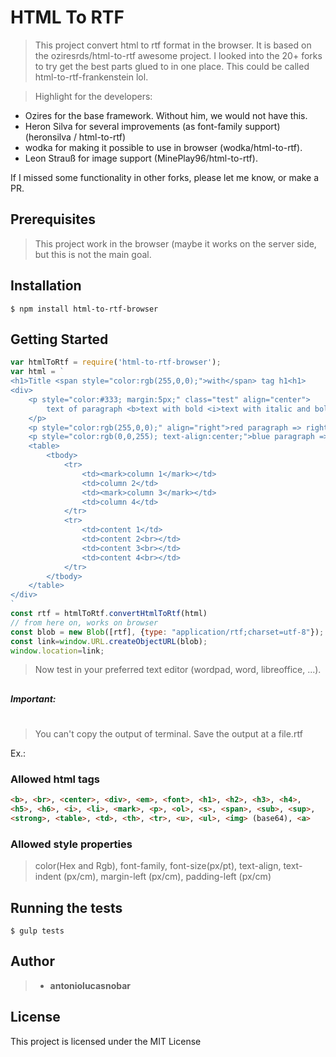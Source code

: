 # HTML To RTF
>This project convert html to rtf format in the browser. It is based on the oziresrds/html-to-rtf awesome project.
>I looked into the 20+ forks to try get the best parts glued to in one place. This could be called html-to-rtf-frankenstein lol.

> Highlight for the developers:
* Ozires for the base framework. Without him, we would not have this.
* Heron Silva for several improvements (as font-family support) (heronsilva / html-to-rtf)
* wodka for making it possible to use in browser (wodka/html-to-rtf).
* Leon Strauß for image support (MinePlay96/html-to-rtf).

If I missed some functionality in other forks, please let me know, or make a PR.

## Prerequisites
>This project work in the browser (maybe it works on the server side, but this is not the main goal.

## Installation
```
$ npm install html-to-rtf-browser
```
## Getting Started
```javascript
var htmlToRtf = require('html-to-rtf-browser');
var html = `
<h1>Title <span style="color:rgb(255,0,0);">with</span> tag h1<h1>
<div>
	<p style="color:#333; margin:5px;" class="test" align="center">
	    text of paragraph <b>text with bold <i>text with italic and bold</i></b><i>text with italic</i>
	</p>
	<p style="color:rgb(255,0,0);" align="right">red paragraph => right with tag</p>
	<p style="color:rgb(0,0,255); text-align:center;">blue paragraph => center with style</p>
	<table>
		<tbody>
			<tr>
                <td><mark>column 1</mark></td>
                <td>column 2</td>
				<td><mark>column 3</mark></td>
				<td>column 4</td>
			</tr>
			<tr>
				<td>content 1</td>
				<td>content 2<br></td>
				<td>content 3<br></td>
				<td>content 4<br></td>
			</tr>
		</tbody>
	</table>
</div>
`
const rtf = htmlToRtf.convertHtmlToRtf(html)
// from here on, works on browser
const blob = new Blob([rtf], {type: "application/rtf;charset=utf-8"});
const link=window.URL.createObjectURL(blob);
window.location=link;

```
>  Now test in your preferred text editor (wordpad, word, libreoffice, ...).
##

##### Important:
#
> You can't copy the output of terminal.
> Save the output at a file.rtf

Ex.: 

### Allowed html tags
```html
<b>, <br>, <center>, <div>, <em>, <font>, <h1>, <h2>, <h3>, <h4>,
<h5>, <h6>, <i>, <li>, <mark>, <p>, <ol>, <s>, <span>, <sub>, <sup>,
<strong>, <table>, <td>, <th>, <tr>, <u>, <ul>, <img> (base64), <a>
```
### Allowed style properties

> color(Hex and Rgb), font-family, font-size(px/pt), text-align, text-indent (px/cm), margin-left (px/cm), padding-left (px/cm)


## Running the tests
```
$ gulp tests
```

## Author

> * **antoniolucasnobar**

## License
This project is licensed under the MIT License
